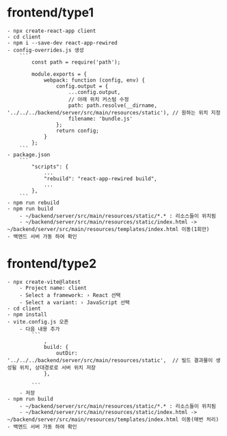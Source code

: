 # frontend/type1
    - npx create-react-app client
    - cd client
    - npm i --save-dev react-app-rewired
    - config-overrides.js 생성 
        ```
            const path = require('path');

            module.exports = {
                webpack: function (config, env) {
                    config.output = {
                        ...config.output,
                        // 아래 위치 커스텀 수정
                        path: path.resolve(__dirname, '../../../backend/server/src/main/resources/static'), // 원하는 위치 지정
                        filename: 'bundle.js'
                    };
                    return config;
                }
            };
        ```
    - package.json
        ```
            "scripts": {
                ...
                "rebuild": "react-app-rewired build",
                ...
            },
        ```
    - npm run rebuild
    - npm run build 
        - ~/backend/server/src/main/resources/static/*.* : 리소스들이 위치됨
        - ~/backend/server/src/main/resources/static/index.html -> ~/backend/server/src/main/resources/templates/index.html 이동(1회만)
    - 백엔드 서버 가동 하여 확인

# frontend/type2
    - npx create-vite@latest
        - Project name: client
        - Select a framework: › React 선택
        - Select a variant: › JavaScript 선택
    - cd client
    - npm install
    - vite.config.js 오픈
        - 다음 내용 추가
            ```
                ,
                build: {
                    outDir: '../../../backend/server/src/main/resources/static',  // 빌드 결과물이 생성될 위치, 상대경로로 서버 위치 저장
                },

            ```
        - 저장
    - npm run build 
        - ~/backend/server/src/main/resources/static/*.* : 리소스들이 위치됨
        - ~/backend/server/src/main/resources/static/index.html -> ~/backend/server/src/main/resources/templates/index.html 이동(매번 처리)
    - 백엔드 서버 가동 하여 확인
            